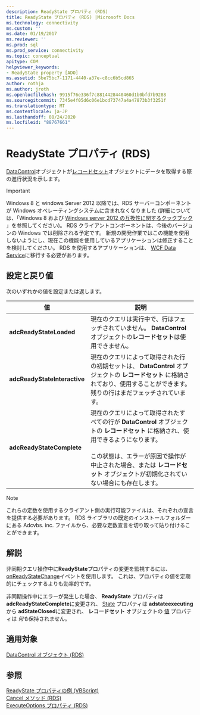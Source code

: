 ```yaml
---
description: ReadyState プロパティ (RDS)
title: ReadyState プロパティ (RDS) |Microsoft Docs
ms.technology: connectivity
ms.custom: ''
ms.date: 01/19/2017
ms.reviewer: ''
ms.prod: sql
ms.prod_service: connectivity
ms.topic: conceptual
apitype: COM
helpviewer_keywords:
- ReadyState property [ADO]
ms.assetid: 5be75bc7-1171-4440-a37e-c8cc6b5cd865
author: rothja
ms.author: jroth
ms.openlocfilehash: 9915f76e336f7c8814428440460d1b0bfd7b9288
ms.sourcegitcommit: 7345e4f05d6c06e1bcd73747a4a47873b3f3251f
ms.translationtype: MT
ms.contentlocale: ja-JP
ms.lasthandoff: 08/24/2020
ms.locfileid: "88767661"
---
```

# <a name="readystate-property-rds"></a>ReadyState プロパティ (RDS)
[DataControl](./datacontrol-object-rds.md)オブジェクトが[レコードセット](../ado-api/recordset-object-ado.md)オブジェクトにデータを取得する際の進行状況を示します。  
  
> [!IMPORTANT]
>  Windows 8 と windows Server 2012 以降では、RDS サーバーコンポーネントが Windows オペレーティングシステムに含まれなくなりました (詳細については、「Windows 8 および [Windows server 2012 の互換性に関するクックブック](https://www.microsoft.com/download/details.aspx?id=27416) 」を参照してください)。 RDS クライアントコンポーネントは、今後のバージョンの Windows では削除される予定です。 新規の開発作業ではこの機能を使用しないようにし、現在この機能を使用しているアプリケーションは修正することを検討してください。 RDS を使用するアプリケーションは、 [WCF Data Service](https://go.microsoft.com/fwlink/?LinkId=199565)に移行する必要があります。  
  
## <a name="settings-and-return-values"></a>設定と戻り値  
 次のいずれかの値を設定または返します。  
  
|値|説明|  
|-----------|-----------------|  
|**adcReadyStateLoaded**|現在のクエリは実行中で、行はフェッチされていません。 **DataControl**オブジェクトの**レコードセット**は使用できません。|  
|**adcReadyStateInteractive**|現在のクエリによって取得された行の初期セットは、 **DataControl** オブジェクトの **レコードセット** に格納されており、使用することができます。 残りの行はまだフェッチされています。|  
|**adcReadyStateComplete**|現在のクエリによって取得されたすべての行が **DataControl** オブジェクトの **レコードセット** に格納され、使用できるようになります。<br /><br /> この状態は、エラーが原因で操作が中止された場合、または **レコードセット** オブジェクトが初期化されていない場合にも存在します。|  
  
> [!NOTE]
>  これらの定数を使用するクライアント側の実行可能ファイルは、それぞれの宣言を提供する必要があります。 RDS ライブラリの既定のインストールフォルダーにある Adcvbs. inc. ファイルから、必要な定数宣言を切り取って貼り付けることができます。  
  
## <a name="remarks"></a>解説  
 非同期クエリ操作中に**ReadyState**プロパティの変更を監視するには、 [onReadyStateChange](./onreadystatechange-event-rds.md)イベントを使用します。 これは、プロパティの値を定期的にチェックするよりも効率的です。  
  
 非同期操作中にエラーが発生した場合、 **ReadyState** プロパティは **adcReadyStateComplete**に変更され、 [State](../ado-api/state-property-ado.md) プロパティは **adstateexecuting** から **adStateClosed**に変更され、 **レコードセット** オブジェクトの [値](../ado-api/value-property-ado.md) プロパティは *何も*保持されません。  
  
## <a name="applies-to"></a>適用対象  
 [DataControl オブジェクト (RDS)](./datacontrol-object-rds.md)  
  
## <a name="see-also"></a>参照  
 [ReadyState プロパティの例 (VBScript)](./readystate-property-example-vbscript.md)   
 [Cancel メソッド (RDS)](./cancel-method-rds.md)   
 [ExecuteOptions プロパティ (RDS)](./executeoptions-property-rds.md)